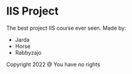 # IIS Project

The best project IIS course ever seen. Made by:
- Jarda
- Horse
- Rabbyzajo

Copyright 2022 @ You have no rights
